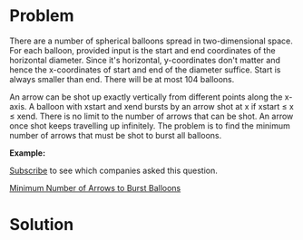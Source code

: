 
# Problem

There are a number of spherical balloons spread in two-dimensional space. For
each balloon, provided input is the start and end coordinates of the
horizontal diameter. Since it's horizontal, y-coordinates don't matter and
hence the x-coordinates of start and end of the diameter suffice. Start is
always smaller than end. There will be at most 104 balloons.

An arrow can be shot up exactly vertically from different points along the
x-axis. A balloon with xstart and xend bursts by an arrow shot at x if xstart
≤ x ≤ xend. There is no limit to the number of arrows that can be shot. An
arrow once shot keeps travelling up infinitely. The problem is to find the
minimum number of arrows that must be shot to burst all balloons.

**Example:**

[Subscribe](/subscribe/) to see which companies asked this question.



[Minimum Number of Arrows to Burst Balloons](https://leetcode.com/problems/minimum-number-of-arrows-to-burst-balloons)

# Solution



